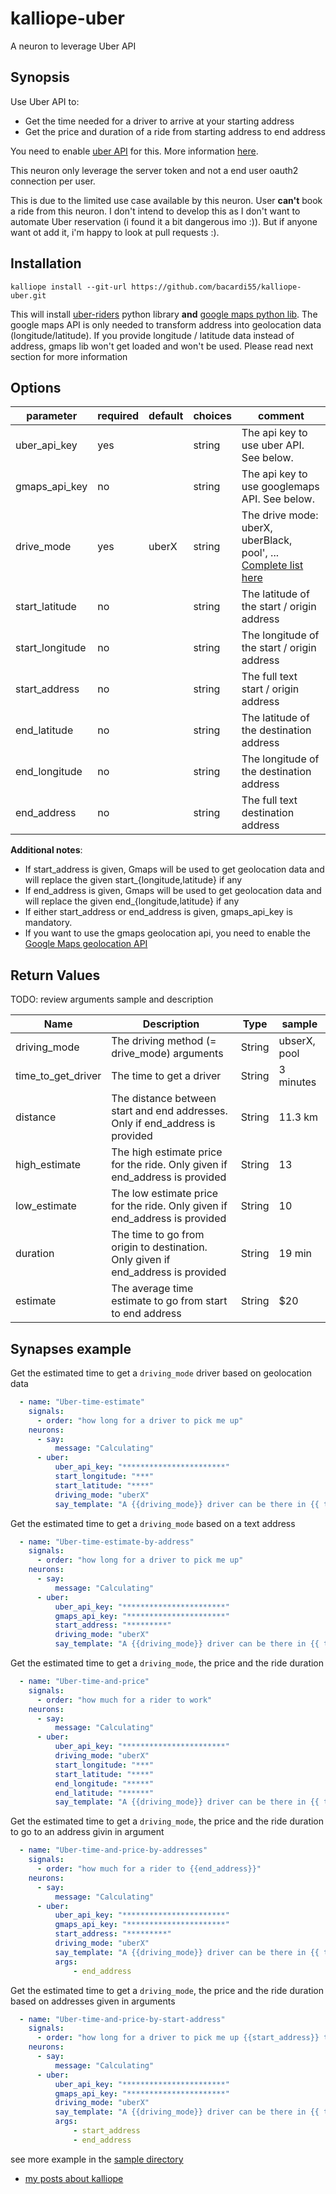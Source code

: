 # kalliope-uber

A neuron to leverage Uber API

## Synopsis

Use Uber API to:

* Get the time needed for a driver to arrive at your starting address
* Get the price and duration of a ride from starting address to end address

You need to enable [uber API](https://developer.uber.com/dashboard) for this. More information [here](https://developer.uber.com/docs/riders/introduction).

This neuron only leverage the server token and not a end user oauth2 connection per user.

This is due to the limited use case available by this neuron. User **can't** book a ride from this neuron. I don't intend to develop this as I don't want to automate Uber reservation (i found it a bit dangerous imo :)). But if anyone want ot add it, i'm happy to look at pull requests :).


## Installation

```
kalliope install --git-url https://github.com/bacardi55/kalliope-uber.git
```

This will install [uber-riders](https://github.com/uber/rides-python-sdk) python library **and** [google maps python lib](https://github.com/googlemaps/google-maps-services-python). The google maps API is only needed to transform address into geolocation data (longitude/latitude). If you provide longitude / latitude data instead of address, gmaps lib won't get loaded and won't be used. Please read next section for more information

## Options

| parameter       | required | default | choices | comment                                                              |
|-----------------|----------|---------|---------|----------------------------------------------------------------------|
| uber_api_key    | yes      |         | string  | The api key to use uber API. See below.                              |
| gmaps_api_key   | no       |         | string  | The api key to use googlemaps API. See below.                        |
| drive_mode	  | yes      | uberX   | string  | The drive mode: uberX, uberBlack, pool', ... [Complete list here](https://developer.uber.com/docs/riders/references/api/v1.2/products-get)  |
| start_latitude  | no       |         | string  | The latitude of the start / origin address                           |
| start_longitude | no       |         | string  | The longitude of the start / origin address                          |
| start_address   | no       |         | string  | The full text start / origin address                                 |
| end_latitude    | no       |         | string  | The latitude of the destination address                              |
| end_longitude   | no       |         | string  | The longitude of the destination address                             |
| end_address     | no       |         | string  | The full text destination address                                    |


**Additional notes**:

* If start_address is given, Gmaps will be used to get geolocation data and will replace the given start_{longitude,latitude} if any
* If end_address is given, Gmaps will be used to get geolocation data and will replace the given end_{longitude,latitude} if any
* If either start_address or end_address is given, gmaps_api_key is mandatory.
* If you want to use the gmaps geolocation api, you need to enable the [Google Maps geolocation API](https://developers.google.com/maps/documentation/geocoding/intro)


## Return Values

TODO: review arguments sample and description 

| Name               | Description                                                                           | Type     | sample                            |
|--------------------|---------------------------------------------------------------------------------------|----------|-----------------------------------|
| driving_mode       | The driving method (= drive_mode) arguments                                           | String   | ubserX, pool                      |
| time_to_get_driver | The time to get a driver                                                              | String   | 3 minutes                         |
| distance           | The distance between start and end addresses. Only if end_address is provided         | String   | 11.3 km                           |
| high_estimate      | The high estimate price for the ride. Only given if end_address is provided           | String   | 13                                |
| low_estimate       | The low estimate price for the ride. Only given if end_address is provided            | String   | 10                                |
| duration           | The time to go from origin to destination. Only given if end_address is provided      | String   | 19 min                            |
| estimate           | The average time estimate to go from start to end address                             | String   | $20                               |


## Synapses example

Get the estimated time to get a ```driving_mode``` driver based on geolocation data

```yaml
  - name: "Uber-time-estimate"
    signals:
      - order: "how long for a driver to pick me up"
    neurons:
      - say:
          message: "Calculating"
      - uber:
          uber_api_key: "***********************"
          start_longitude: "***"
          start_latitude: "****"
          driving_mode: "uberX"
          say_template: "A {{driving_mode}} driver can be there in {{ time_to_get_driver }} minutes"
```

Get the estimated time to get a ```driving_mode``` based on a text address

```yaml
  - name: "Uber-time-estimate-by-address"
    signals:
      - order: "how long for a driver to pick me up"
    neurons:
      - say:
          message: "Calculating"
      - uber:
          uber_api_key: "***********************"
          gmaps_api_key: "**********************"
          start_address: "*********"
          driving_mode: "uberX"
          say_template: "A {{driving_mode}} driver can be there in {{ time_to_get_driver }} minutes"
```

Get the estimated time to get a ```driving_mode```, the price and the ride duration

```yaml
  - name: "Uber-time-and-price"
    signals:
      - order: "how much for a rider to work"
    neurons:
      - say:
          message: "Calculating"
      - uber:
          uber_api_key: "***********************"
          driving_mode: "uberX"
          start_longitude: "***"
          start_latitude: "****"
          end_longitude: "*****"
          end_latitude: "******"
          say_template: "A {{driving_mode}} driver can be there in {{ time_to_get_driver }} minutes. Traject will take about {{ duration }} and would cost {{ estimate }}"
```
 
Get the estimated time to get a ```driving_mode```, the price and the ride duration to go to an address givin in argument

```yaml
  - name: "Uber-time-and-price-by-addresses"
    signals:
      - order: "how much for a rider to {{end_address}}"
    neurons:
      - say:
          message: "Calculating"
      - uber:
          uber_api_key: "***********************"
          gmaps_api_key: "**********************"
          start_address: "*********"
          driving_mode: "uberX"
          say_template: "A {{driving_mode}} driver can be there in {{ time_to_get_driver }} minutes. Traject will take about {{ duration }} and would cost {{ estimate }}"
          args:
              - end_address
```

Get the estimated time to get a ```driving_mode```, the price and the ride duration based on addresses given in arguments

```yaml
  - name: "Uber-time-and-price-by-start-address"
    signals:
      - order: "how long for a driver to pick me up {{start_address}} to go to {{end_address}}"
    neurons:
      - say:
          message: "Calculating"
      - uber:
          uber_api_key: "***********************"
          gmaps_api_key: "**********************"
          driving_mode: "uberX"
          say_template: "A {{driving_mode}} driver can be there in {{ time_to_get_driver }} minutes. Traject will take about {{ duration }} and would cost {{ estimate }}"
          args:
              - start_address
              - end_address
```


see more example in the [sample directory](https://github.com/bacardi55/kalliope-uber/blob/master/samples/)


* [my posts about kalliope](http://bacardi55.org/en/term/kalliope)

